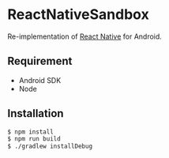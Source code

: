 # ReactNativeSandbox

Re-implementation of [React Native](http://facebook.github.io/react-native/) for Android.

## Requirement

* Android SDK
* Node

## Installation

```sh
$ npm install
$ npm run build
$ ./gradlew installDebug
```
